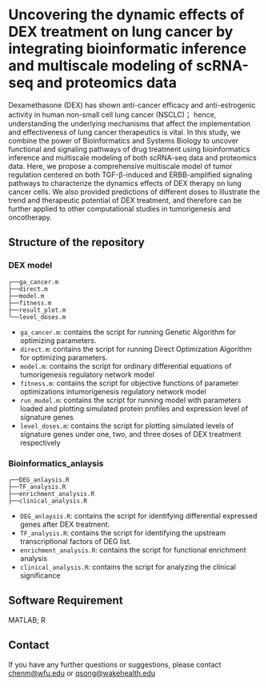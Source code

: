 # Uncovering the dynamic effects of DEX  treatment on lung cancer by integrating  bioinformatic inference and multiscale  modeling of scRNA-seq and proteomics data

Dexamethasone (DEX) has shown anti-cancer efficacy and anti-estrogenic activity in human non-small cell lung cancer  (NSCLC)； hence, understanding the underlying mechanisms that affect the implementation and effectiveness of lung cancer therapeutics is vital. In this study, we combine the power of  Bioinformatics and Systems Biology to uncover functional and signaling pathways of  drug treatment using bioinformatics inference and multiscale modeling of both scRNA-seq data and  proteomics data. Here, we propose a comprehensive multiscale model of tumor regulation centered on both TGF-β-induced and ERBB-amplified signaling pathways to characterize the dynamics effects of DEX therapy on lung cancer cells. We also provided predictions of  different doses to illustrate the trend and therapeutic potential of DEX treatment, and therefore can be further applied to other computational studies in tumorigenesis and oncotherapy.

## Structure of the repository

### DEX model
```
┌──ga_cancer.m
├──direct.m
├──model.m
├──fitness.m
├──result_plot.m
└──level_doses.m
```

- `ga_cancer.m`: contains the script for running Genetic Algorithm for optimizing parameters.
- `direct.m`: contains the script for running Direct Optimization Algorithm for optimizing parameters.
- `model.m`: contains the script for ordinary differential equations of tumorigenesis regulatory network model
- `fitness.m`: contains the script for objective functions of parameter optimizations intumorigenesis regulatory network model
- `run_model.m`: contains the script for running model with parameters loaded and plotting simulated protein profiles and expression level of signature genes
- `level_doses.m`: contains the script for plotting simulated levels of signature genes under one, two, and three doses of DEX treatment respectively


### Bioinformatics_anlaysis
```
┌──DEG_anlaysis.R
├──TF_analysis.R
├──enrichment_analysis.R
├──clinical_analysis.R
```
- `DEG_anlaysis.R`: contains the script for identifying differential expressed genes after DEX treatment.
- `TF_analysis.R`: contains the script for identifying the upstream transcriptional factors of DEG list.
- `enrichment_analysis.R`: contains the script for functional enrichment analysis 
- `clinical_analysis.R`: contains the script for analyzing the clinical significance

## Software Requirement

MATLAB; R

## Contact

If you have any further questions or suggestions, please contact [chenm@wfu.edu](mailto:chenm@wfu.edu) or [qsong@wakehealth.edu](mailto:qsong@wakehealth.edu)
